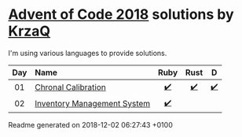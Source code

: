[Advent of Code 2018](https://adventofcode.com) solutions by [KrzaQ][kq]
========================

I'm using various languages to provide solutions.

| Day | Name | Ruby | Rust | D |
|:---:|:---|:---:|:---:|:---:|
| 01 | [Chronal Calibration][day01] | [:heavy_check_mark:](solutions/day01/main.rb) | [:heavy_check_mark:](solutions/day01/rust/src/main.rs) | [:heavy_check_mark:](solutions/day01/main.d) |
| 02 | [Inventory Management System][day02] | [:heavy_check_mark:](solutions/day02/main.rb) |  |  |

[day01]: https://adventofcode.com/2018/day/1
[day02]: https://adventofcode.com/2018/day/2

[kq]: https://dev.krzaq.cc

Readme generated on 2018-12-02 06:27:43 +0100